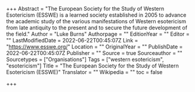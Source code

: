 +++
Abstract = "The European Society for the Study of Western Esotericism (ESSWE) is a learned society established in 2005 to advance the academic study of the various manifestations of Western esotericism from late antiquity to the present and to secure the future development of the field."
Author = "Luke Burns"
Authorpage = ""
EditionYear = ""
Editor = ""
LastModifiedDate = 2022-06-22T00:45:07Z
Link = "https://www.esswe.org/"
Location = ""
OriginalYear = ""
PublishDate = 2022-06-22T00:45:07Z
Publisher = ""
Source = true
Sourceauthor = ""
Sourcetypes = ["Organisations"]
Tags = ["western esotericism", "esotericism"]
Title = "The European Society for the Study of Western Esotericism (ESSWE)"
Translator = ""
Wikipedia = ""
toc = false

+++
